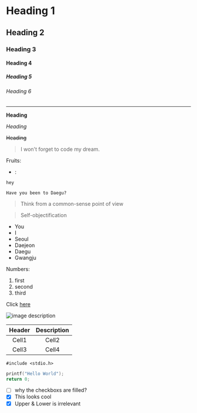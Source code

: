 <!-- Hedaing -->
# Heading 1
## Heading 2
### Heading 3
#### Heading 4
##### Heading 5
###### Heading 6
___
**Heading** 

*Heading*

~~Heading~~

<!-- Quote -->
> I won't forget to code my dream.

<!-- Bullet list -->
Fruits:
* :

`hey`

```
Have you been to Daegu?
```

>Think from a common-sense point of view 

> Self-objectification

- You
- I
- Seoul
- Daejeon
- Daegu
- Gwangju

Numbers:
1. first
2. second
3. third

<!-- Link -->
Click [here](http://www.naver.com)

<!-- image -->
![image description](v)

<!-- Table -->
|Header|Description|
|:--:|:--:|
|Cell1|Cell2|
|Cell3|Cell4|

<!-- Code -->
`#include <stdio.h>`

```c
printf("Hello World");
return 0;
```

- [ ] why the checkboxs are filled?
- [X] This looks cool
- [x] Upper & Lower is irrelevant 
